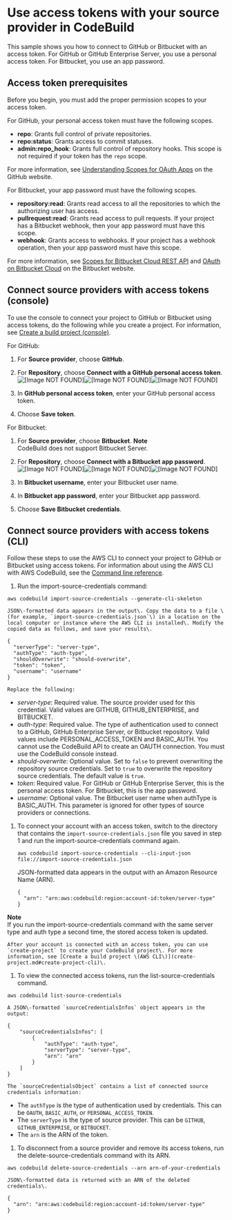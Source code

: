 # Use access tokens with your source provider in CodeBuild<a name="sample-access-tokens"></a>

 This sample shows you how to connect to GitHub or Bitbucket with an access token\. For GitHub or GitHub Enterprise Server, you use a personal access token\. For Bitbucket, you use an app password\. 

## Access token prerequisites<a name="sample-access-tokens-prerequisites"></a>

 Before you begin, you must add the proper permission scopes to your access token\. 

 For GitHub, your personal access token must have the following scopes\. 
+  **repo**: Grants full control of private repositories\. 
+  **repo:status**: Grants access to commit statuses\. 
+  **admin:repo\_hook**: Grants full control of repository hooks\. This scope is not required if your token has the `repo` scope\. 

For more information, see [Understanding Scopes for OAuth Apps](https://developer.github.com/apps/building-oauth-apps/understanding-scopes-for-oauth-apps/) on the GitHub website\.

 For Bitbucket, your app password must have the following scopes\. 
+  **repository:read**: Grants read access to all the repositories to which the authorizing user has access\. 
+  **pullrequest:read**: Grants read access to pull requests\. If your project has a Bitbucket webhook, then your app password must have this scope\. 
+  **webhook**: Grants access to webhooks\. If your project has a webhook operation, then your app password must have this scope\. 

For more information, see [Scopes for Bitbucket Cloud REST API](https://developer.atlassian.com/cloud/bitbucket/bitbucket-cloud-rest-api-scopes/) and [OAuth on Bitbucket Cloud](https://confluence.atlassian.com/bitbucket/oauth-on-bitbucket-cloud-238027431.html) on the Bitbucket website\.

## Connect source providers with access tokens \(console\)<a name="sample-access-tokens-console"></a>

 To use the console to connect your project to GitHub or Bitbucket using access tokens, do the following while you create a project\. For information, see [Create a build project \(console\)](create-project.md#create-project-console)\. 

For GitHub:

1.  For **Source provider**, choose **GitHub**\. 

1.  For **Repository**, choose **Connect with a GitHub personal access token**\.   
![\[Image NOT FOUND\]](http://docs.aws.amazon.com/codebuild/latest/userguide/images/github-access-token-console.png)![\[Image NOT FOUND\]](http://docs.aws.amazon.com/codebuild/latest/userguide/)![\[Image NOT FOUND\]](http://docs.aws.amazon.com/codebuild/latest/userguide/)

1.  In **GitHub personal access token**, enter your GitHub personal access token\. 

1.  Choose **Save token**\. 

For Bitbucket:

1.  For **Source provider**, choose **Bitbucket**\. 
**Note**  
CodeBuild does not support Bitbucket Server\.

1.  For **Repository**, choose **Connect with a Bitbucket app password**\.   
![\[Image NOT FOUND\]](http://docs.aws.amazon.com/codebuild/latest/userguide/images/bitbucket-access-token-console.png)![\[Image NOT FOUND\]](http://docs.aws.amazon.com/codebuild/latest/userguide/)![\[Image NOT FOUND\]](http://docs.aws.amazon.com/codebuild/latest/userguide/)

1.  In **Bitbucket username**, enter your Bitbucket user name\. 

1.  In **Bitbucket app password**, enter your Bitbucket app password\. 

1.  Choose **Save Bitbucket credentials**\. 

## Connect source providers with access tokens \(CLI\)<a name="sample-access-tokens-cli"></a>

Follow these steps to use the AWS CLI to connect your project to GitHub or Bitbucket using access tokens\. For information about using the AWS CLI with AWS CodeBuild, see the [Command line reference](cmd-ref.md)\. 

1.  Run the import\-source\-credentials command: 

   ```
   aws codebuild import-source-credentials --generate-cli-skeleton
   ```

    JSON\-formatted data appears in the output\. Copy the data to a file \(for example, `import-source-credentials.json`\) in a location on the local computer or instance where the AWS CLI is installed\. Modify the copied data as follows, and save your results\. 

   ```
   {
     "serverType": "server-type",
     "authType": "auth-type",
     "shouldOverwrite": "should-overwrite",
     "token": "token",
     "username": "username"
   }
   ```

    Replace the following: 
   +  *server\-type*: Required value\. The source provider used for this credential\. Valid values are GITHUB, GITHUB\_ENTERPRISE, and BITBUCKET\. 
   +  *auth\-type*: Required value\. The type of authentication used to connect to a GitHub, GitHub Enterprise Server, or Bitbucket repository\. Valid values include PERSONAL\_ACCESS\_TOKEN and BASIC\_AUTH\. You cannot use the CodeBuild API to create an OAUTH connection\. You must use the CodeBuild console instead\. 
   +  *should\-overwrite*: Optional value\. Set to `false` to prevent overwriting the repository source credentials\. Set to `true` to overwrite the repository source credentials\. The default value is `true`\.
   +  *token*: Required value\. For GitHub or GitHub Enterprise Server, this is the personal access token\. For Bitbucket, this is the app password\. 
   +  *username*: Optional value\. The Bitbucket user name when authType is BASIC\_AUTH\. This parameter is ignored for other types of source providers or connections\. 

1. To connect your account with an access token, switch to the directory that contains the `import-source-credentials.json` file you saved in step 1 and run the import\-source\-credentials command again\. 

   ```
   aws codebuild import-source-credentials --cli-input-json file://import-source-credentials.json
   ```

    JSON\-formatted data appears in the output with an Amazon Resource Name \(ARN\)\. 

   ```
   {
     "arn": "arn:aws:codebuild:region:account-id:token/server-type"
   }
   ```
**Note**  
 If you run the import\-source\-credentials command with the same server type and auth type a second time, the stored access token is updated\. 

    After your account is connected with an access token, you can use `create-project` to create your CodeBuild project\. For more information, see [Create a build project \(AWS CLI\)](create-project.md#create-project-cli)\. 

1.  To view the connected access tokens, run the list\-source\-credentials command\. 

   ```
   aws codebuild list-source-credentials
   ```

    A JSON\-formatted `sourceCredentialsInfos` object appears in the output: 

   ```
   {
       "sourceCredentialsInfos": [
           {
               "authType": "auth-type",
               "serverType": "server-type", 
               "arn": "arn"
           }
       ]
   }
   ```

    The `sourceCredentialsObject` contains a list of connected source credentials information: 
   +  The `authType` is the type of authentication used by credentials\. This can be `OAUTH`, `BASIC_AUTH`, or `PERSONAL_ACCESS_TOKEN`\. 
   +  The `serverType` is the type of source provider\. This can be `GITHUB`, `GITHUB_ENTERPRISE`, or `BITBUCKET`\. 
   +  The `arn` is the ARN of the token\. 

1.  To disconnect from a source provider and remove its access tokens, run the delete\-source\-credentials command with its ARN\. 

   ```
   aws codebuild delete-source-credentials --arn arn-of-your-credentials
   ```

    JSON\-formatted data is returned with an ARN of the deleted credentials\. 

   ```
   {
     "arn": "arn:aws:codebuild:region:account-id:token/server-type"
   }
   ```